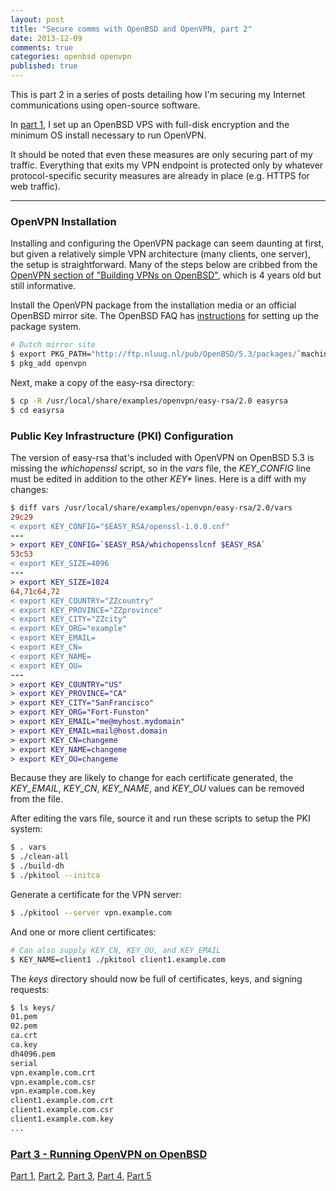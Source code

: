 ```yaml
---
layout: post
title: "Secure comms with OpenBSD and OpenVPN, part 2"
date: 2013-12-09
comments: true
categories: openbsd openvpn
published: true
---
```


This is part 2 in a series of posts detailing how I'm securing my Internet communications using open-source software.

In [part 1][part1], I set up an OpenBSD VPS with full-disk encryption and the minimum OS install necessary to run OpenVPN.

It should be noted that even these measures are only securing part of my traffic. Everything that exits my VPN endpoint is protected only by whatever protocol-specific security measures are already in place (e.g. HTTPS for web traffic).

---

### OpenVPN Installation

Installing and configuring the OpenVPN package can seem daunting at first, but given a relatively simple VPN architecture (many clients, one server), the setup is straightforward. Many of the steps below are cribbed from the [OpenVPN section of "Building VPNs on OpenBSD"](http://www.kernel-panic.it/openbsd/vpn/vpn4.html), which is 4 years old but still informative.

<!-- more -->

Install the OpenVPN package from the installation media or an official OpenBSD mirror site. The OpenBSD FAQ has [instructions](http://www.openbsd.org/faq/faq15.html#Easy) for setting up the package system.

``` bash
# Dutch mirror site
$ export PKG_PATH="http://ftp.nluug.nl/pub/OpenBSD/5.3/packages/`machine -a`"
$ pkg_add openvpn
```

Next, make a copy of the easy-rsa directory:

``` bash
$ cp -R /usr/local/share/examples/openvpn/easy-rsa/2.0 easyrsa
$ cd easyrsa
```

### Public Key Infrastructure (PKI) Configuration

The version of easy-rsa that's included with OpenVPN on OpenBSD 5.3 is missing the _whichopenssl_ script, so in the _vars_ file, the _KEY\_CONFIG_ line must be edited in addition to the other _KEY\*_ lines. Here is a diff with my changes:

``` diff
$ diff vars /usr/local/share/examples/openvpn/easy-rsa/2.0/vars     
29c29
< export KEY_CONFIG="$EASY_RSA/openssl-1.0.0.cnf"
---
> export KEY_CONFIG=`$EASY_RSA/whichopensslcnf $EASY_RSA`
53c53
< export KEY_SIZE=4096
---
> export KEY_SIZE=1024
64,71c64,72
< export KEY_COUNTRY="ZZcountry"
< export KEY_PROVINCE="ZZprovince"
< export KEY_CITY="ZZcity"
< export KEY_ORG="example"
< export KEY_EMAIL=
< export KEY_CN=
< export KEY_NAME=
< export KEY_OU=
---
> export KEY_COUNTRY="US"
> export KEY_PROVINCE="CA"
> export KEY_CITY="SanFrancisco"
> export KEY_ORG="Fort-Funston"
> export KEY_EMAIL="me@myhost.mydomain"
> export KEY_EMAIL=mail@host.domain
> export KEY_CN=changeme
> export KEY_NAME=changeme
> export KEY_OU=changeme
```

Because they are likely to change for each certificate generated, the _KEY\_EMAIL_, _KEY\_CN_, _KEY\_NAME_, and _KEY\_OU_ values can be removed from the file.

After editing the vars file, source it and run these scripts to setup the PKI system:

``` bash
$ . vars
$ ./clean-all
$ ./build-dh
$ ./pkitool --initca
```

Generate a certificate for the VPN server:

``` bash
$ ./pkitool --server vpn.example.com
```

And one or more client certificates:

``` bash
# Can also supply KEY_CN, KEY_OU, and KEY_EMAIL
$ KEY_NAME=client1 ./pkitool client1.example.com
```

The _keys_ directory should now be full of certificates, keys, and signing requests:

``` bash
$ ls keys/
01.pem
02.pem
ca.crt
ca.key
dh4096.pem
serial
vpn.example.com.crt
vpn.example.com.csr
vpn.example.com.key
client1.example.com.crt
client1.example.com.csr
client1.example.com.key
...
```

### [Part 3 - Running OpenVPN on OpenBSD][part3]

[Part 1][part1], [Part 2][part2], [Part 3][part3], [Part 4][part4], [Part 5][part5]

[part1]:/blog/2013/12/07/secure-comms-with-openbsd-and-openvpn-part-1/
[part2]:/blog/2013/12/09/secure-comms-with-openbsd-and-openvpn-part-2/
[part3]:/blog/2013/12/11/secure-comms-with-openbsd-and-openvpn-part-3/
[part4]:/blog/2013/12/14/secure-comms-with-openbsd-and-openvpn-part-4/
[part5]:/blog/2013/12/15/secure-comms-with-openbsd-and-openvpn-part-5/
